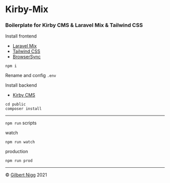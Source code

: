 # Kirby-Mix
### Boilerplate for Kirby CMS &amp; Laravel Mix &amp; Tailwind CSS

Install frontend
- [Laravel Mix](https://laravel-mix.com  )
- [Tailwind CSS](https://tailwindcss.com )
- [BrowserSync](https://browsersync.io/)

```
npm i
```

Rename and config `.env`

Install backend
- [Kirby CMS](https://getkirby.com  )
```
cd public
composer install
```
---
`npm run` scripts

watch
```
npm run watch
```
production
```
npm run prod
```

---
© [Gilbert Nigg](http://www.gilles.ch) 2021

